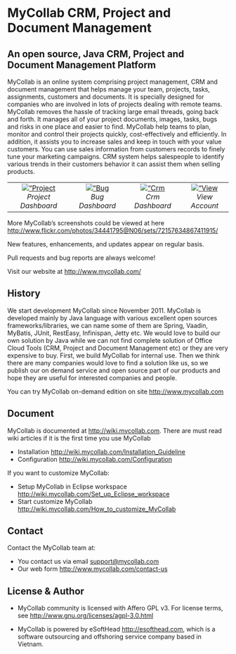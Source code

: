# MyCollab CRM, Project and Document Management
 
## An open source, Java CRM, Project and Document Management Platform
MyCollab is an online system comprising project management, CRM and document management that helps manage your team, projects, tasks, assignments, customers and documents. It is specially designed for companies who are involved in lots of projects dealing with remote teams. MyCollab removes the hassle of tracking large email threads, going back and forth. It manages all of your project documents, images, tasks, bugs and risks in one place and easier to find. MyCollab help teams to plan, monitor and control their projects quickly, cost-effectively and efficiently. In addition, it assists you to increase sales and keep in touch with your value customers. You can use sales information from customers records to finely tune your marketing campaigns. CRM system helps salespeople to identify various trends in their customers behavior it can assist them when selling products.

<table>
  <tr>
    <td align="center">
      <a href="http://farm6.staticflickr.com/5441/9407986524_f665fca815_o.png" target="_blank" title=“Project Dashboard”>
        <img src="http://farm6.staticflickr.com/5441/9407986524_ac64a1ba46_t.jpg" alt=“Project Dashboard”>
      </a>
      <br />
      <em>Project Dashboard</em>
    </td>
    <td align="center">
      <a href="http://farm4.staticflickr.com/3723/10020843993_a8c7a00f06_o.png" target="_blank" title=“Bug Dashboard”>
        <img src="http://farm4.staticflickr.com/3723/10020843993_b19b7e2be9_t.jpg" alt=“Bug Dashboard>
      </a>
      <br />
      <em>Bug Dashboard</em>
    </td>
    <td align="center">
      <a href="http://farm8.staticflickr.com/7396/10020730193_3784b74850_o.png" target="_blank" title=“Crm Dashboard”>
        <img src="http://farm8.staticflickr.com/7396/10020730193_c184e9f9bc_t.jpg" alt=“Crm Dashboard“>
      </a>
      <br />
      <em>Crm Dashboard</em>
    </td>
    <td align="center">
      <a href="http://farm4.staticflickr.com/3828/9407988736_693119b2f5_o.png" target="_blank" title=“View Account”>
        <img src="http://farm4.staticflickr.com/3828/9407988736_0da49397fd_t.jpg" alt=“View Account“>
      </a>
      <br />
      <em>View Account</em>
    </td>
  </tr>
</table>

More MyCollab’s screenshots could be viewed at here http://www.flickr.com/photos/34441795@N06/sets/72157634867411915/

New features, enhancements, and updates appear on regular basis.

Pull requests and bug reports are always welcome!

Visit our website at http://www.mycollab.com/

## History
We start development MyCollab since November 2011. MyCollab is developed mainly by Java language with various excellent open sources frameworks/libraries, we can name some of them are Spring, Vaadin, MyBatis, JUnit, RestEasy, Infinispan, Jetty etc. We would love to build our own solution by Java while we can not find complete solution of Office Cloud Tools (CRM, Project and Document Management etc) or they are very expensive to buy. First, we build MyCollab for internal use. Then we think there are many companies would love to find a solution like us, so we publish our on demand service and open source part of our products and hope they are useful for interested companies and people.

You can try MyCollab on-demand edition on site http://www.mycollab.com

## Document
MyCollab is documented at http://wiki.mycollab.com. There are must read wiki articles if it is the first time you use MyCollab
* Installation http://wiki.mycollab.com/Installation_Guideline
* Configuration http://wiki.mycollab.com/Configuration

If you want to customize MyCollab:
* Setup MyCollab in Eclipse workspace http://wiki.mycollab.com/Set_up_Eclipse_workspace
* Start customize MyCollab http://wiki.mycollab.com/How_to_customize_MyCollab

## Contact
Contact the MyCollab team at:
* You contact us via email support@mycollab.com 
* Our web form http://www.mycollab.com/contact-us

## License & Author

* MyCollab community is licensed with Affero GPL v3. For license terms, see http://www.gnu.org/licenses/agpl-3.0.html

* MyCollab is powered by eSoftHead http://esofthead.com, which is a software outsourcing and offshoring service company based in Vietnam.
